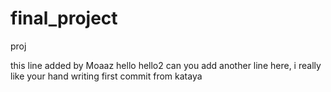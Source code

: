 # final_project
proj

this line added by Moaaz
hello
hello2
can you add another line here, i really like your hand writing
first commit from kataya
